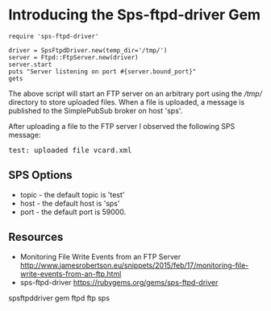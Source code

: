 # Introducing the Sps-ftpd-driver Gem

    require 'sps-ftpd-driver'

    driver = SpsFtpdDriver.new(temp_dir='/tmp/')
    server = Ftpd::FtpServer.new(driver)
    server.start
    puts "Server listening on port #{server.bound_port}"
    gets

The above script will start an FTP server on an arbitrary port using the */tmp/* directory to store uploaded files. When a file is uploaded, a message is published to the SimplePubSub broker on host 'sps'.

After uploading a file to the FTP server I observed the following SPS message:

<pre>test: uploaded file vcard.xml</pre>

## SPS Options

* topic - the default topic is 'test'
* host - the default host is 'sps'
* port - the default port is 59000.

## Resources

* Monitoring File Write Events from an FTP Server http://www.jamesrobertson.eu/snippets/2015/feb/17/monitoring-file-write-events-from-an-ftp.html
* sps-ftpd-driver https://rubygems.org/gems/sps-ftpd-driver

spsftpddriver gem ftpd ftp sps
